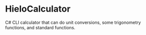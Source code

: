 # HieloCalculator
C# CLI calculator that can do unit conversions, some trigonometry functions,  and standard functions.
